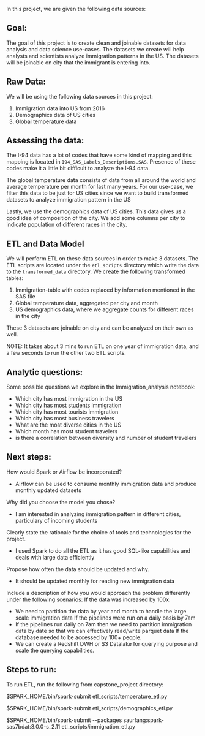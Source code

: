 In this project, we are given the following data sources:

## Goal:
The goal of this project is to create clean and joinable datasets for data analysis and data science use-cases. The datasets we create will help analysts and scientists analyze immigration patterns in the US. The datasets will be joinable on city that the immigrant is entering into.

## Raw Data:

We will be using the following data sources in this project:
1. Immigration data into US from 2016 
2. Demographics data of US cities
3. Global temperature data

## Assessing the data:
The I-94 data has a lot of codes that have some kind of mapping and this mapping is located in `I94_SAS_Labels_Descriptions.SAS`. Presence of these codes make it a little bit difficult to analyze the I-94 data.

The global temperature data consists of data from all around the world and average temperature per month for last many years.
For our use-case, we filter this data to be just for US cities since we want to build transformed datasets to analyze immigration pattern in the US

Lastly, we use the demographics data of US cities. This data gives us a good idea of composition of the city. We add some columns per city to indicate population of different races in the city.

## ETL and Data Model
We will perform ETL on these data sources in order to make 3 datasets. The ETL scripts are located under the `etl_scripts` directory which write the data to the `transformed_data` directory. We create the following transformed tables:
1. Immigration-table with codes replaced by information mentioned in the SAS file
2. Global temperature data, aggregated per city and month
3. US demographics data, where we aggregate counts for different races in the city

These 3 datasets are joinable on city and can be analyzed on their own as well.

NOTE: It takes about 3 mins to run ETL on one year of immigration data, and a few seconds to run the other two ETL scripts.

## Analytic questions:
Some possible questions we explore in the Immigration_analysis notebook:
- Which city has most immigration in the US
- Which city has most students immigration
- Which city has most tourists immigration
- Which city has most business travelers
- What are the most diverse cities in the US
- Which month has most student travelers
- is there a correlation between diversity and number of student travelers

## Next steps:
How would Spark or Airflow be incorporated? 
- Airflow can be used to consume monthly immigration data and produce monthly updated datasets

Why did you choose the model you chose?
- I am interested in analyzing immigration pattern in different cities, particulary of incoming students

Clearly state the rationale for the choice of tools and technologies for the project.
- I used Spark to do all the ETL as it has good SQL-like capabilities and deals with large data efficiently

Propose how often the data should be updated and why.
- It should be updated monthly for reading new immigration data

Include a description of how you would approach the problem differently under the following scenarios:
If the data was increased by 100x:
- We need to partition the data by year and month to handle the large scale immigration data
If the pipelines were run on a daily basis by 7am
- If the pipelines run daily on 7am then we need to partition immigration data by date so that we can effectively read/write parquet data
If the database needed to be accessed by 100+ people.
- We can create a Redshift DWH or S3 Datalake for querying purpose and scale the querying capabilities.

## Steps to run:
To run ETL, run the following from capstone_project directory:

$SPARK_HOME/bin/spark-submit etl_scripts/temperature_etl.py

$SPARK_HOME/bin/spark-submit etl_scripts/demographics_etl.py

$SPARK_HOME/bin/spark-submit --packages saurfang:spark-sas7bdat:3.0.0-s_2.11 etl_scripts/immigration_etl.py

